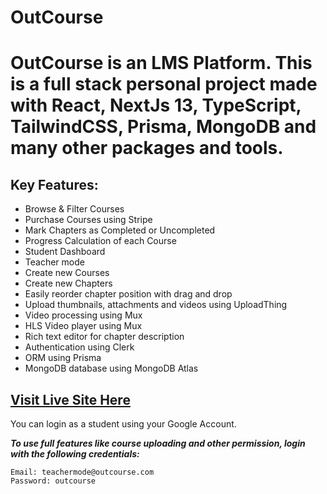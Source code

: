 # OutCourse

# OutCourse is an LMS Platform. This is a full stack personal project made with React, NextJs 13, TypeScript, TailwindCSS, Prisma, MongoDB and many other packages and tools.

## Key Features:

- Browse & Filter Courses
- Purchase Courses using Stripe
- Mark Chapters as Completed or Uncompleted
- Progress Calculation of each Course
- Student Dashboard
- Teacher mode
- Create new Courses
- Create new Chapters
- Easily reorder chapter position with drag and drop
- Upload thumbnails, attachments and videos using UploadThing
- Video processing using Mux
- HLS Video player using Mux
- Rich text editor for chapter description
- Authentication using Clerk
- ORM using Prisma
- MongoDB database using MongoDB Atlas

## [Visit Live Site Here](https://outcourse.vercel.app)

You can login as a student using your Google Account.

***To use full features like course uploading and other permission, login with the following credentials:***

```
Email: teachermode@outcourse.com
Password: outcourse
```
